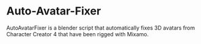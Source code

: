 # Auto-Avatar-Fixer
AutoAvatarFixer is a blender script that automatically fixes 3D avatars from Character Creator 4 that have been rigged with Mixamo.
